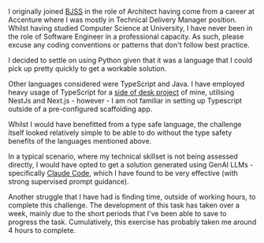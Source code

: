 I originally joined [BJSS](https://www.bjss.com/about-us) in the role of Architect having come from a career at Accenture where I was mostly in Technical Delivery Manager position. Whilst having studied Computer Science at University, I have never been in the role of Software Engineer in a professional capacity. As such, please excuse any coding conventions or patterns that don't follow best practice. 

I decided to settle on using Python given that it was a language that I could pick up pretty quickly to get a workable solution. 

Other languages considered were TypeScript and Java. I have employed heavy usage of TypeScript for a [side of desk project](https://www.golfchamps.net) of mine, utilising NestJs and Next.js - however - I am not familiar in setting up Typescript outside of a pre-configured scaffolding app. 

Whilst I would have benefitted from a type safe language, the challenge itself looked relatively simple  to be able to do without the type safety benefits of the languages mentioned above. 

In a typical scenario, where my technical skillset is not being assessed directly, I would have opted to get a solution generated using GenAI LLMs - specifically [Claude Code](https://www.anthropic.com/claude-code), which I have found to be very effective (with strong supervised prompt guidance). 

Another struggle that I have had is finding time, outside of working hours, to complete this challenge. The development of this task has taken over a week, mainly due to the short periods that I've been able to save to progress the task. Cumulatively, this exercise has probably taken me around 4 hours to complete. 

